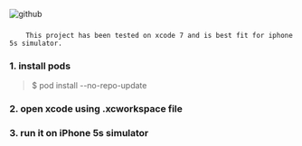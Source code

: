 ![github](https://github.com/druidream/HelloWorld/blob/master/Songoroo-demo.gif?raw=true "")
### 
        This project has been tested on xcode 7 and is best fit for iphone 5s simulator.

### 1. install pods
> $ pod install --no-repo-update
> 
### 2. open xcode using .xcworkspace file
### 3. run it on iPhone 5s simulator
